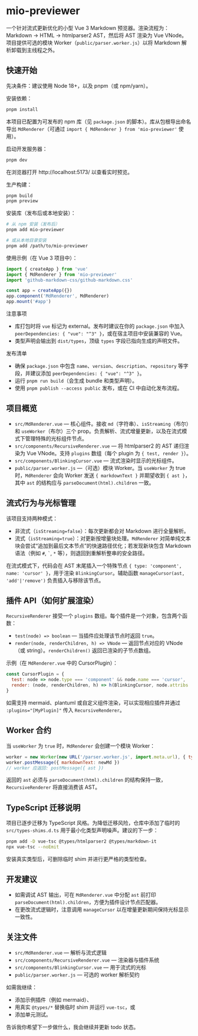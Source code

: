 # mio-previewer

一个针对流式更新优化的小型 Vue 3 Markdown 预览器。渲染流程为：Markdown -> HTML -> htmlparser2 AST，然后将 AST 渲染为 Vue VNode。项目提供可选的模块 Worker（`public/parser.worker.js`）以将 Markdown 解析卸载到主线程之外。

## 快速开始

先决条件：建议使用 Node 18+，以及 pnpm（或 npm/yarn）。

安装依赖：

```bash
pnpm install
```

本项目已配置为可发布的 npm 库（见 `package.json` 的脚本）。库从包根导出命名导出 `MdRenderer`（可通过 `import { MdRenderer } from 'mio-previewer'` 使用）。

启动开发服务器：

```bash
pnpm dev
```

在浏览器打开 http://localhost:5173/ 以查看实时预览。

生产构建：

```bash
pnpm build
pnpm preview
```

安装库（发布后或本地安装）：

```bash
# 从 npm 安装（发布后）
pnpm add mio-previewer

# 或从本地目录安装
pnpm add /path/to/mio-previewer
```

使用示例（在 Vue 3 项目中）：

```js
import { createApp } from 'vue'
import { MdRenderer } from 'mio-previewer'
import 'github-markdown-css/github-markdown.css'

const app = createApp({})
app.component('MdRenderer', MdRenderer)
app.mount('#app')
```

注意事项
- 库打包时将 `vue` 标记为 external。发布时建议在你的 `package.json` 中加入 `peerDependencies: { "vue": "^3" }`，或在宿主项目中安装兼容的 Vue。
- 类型声明会输出到 `dist/types`，顶级 `types` 字段已指向生成的声明文件。

发布清单
- 确保 `package.json` 中包含 `name`、`version`、`description`、`repository` 等字段，并建议添加 `peerDependencies: { "vue": "^3" }`。
- 运行 `pnpm run build`（会生成 bundle 和类型声明）。
- 使用 `pnpm publish --access public` 发布，或在 CI 中自动化发布流程。

## 项目概览

- `src/MdRenderer.vue` — 核心组件。接收 `md`（字符串）、`isStreaming`（布尔）和 `useWorker`（布尔）三个 prop。负责解析、流式增量更新，以及在流式模式下管理特殊的光标组件节点。
- `src/components/RecursiveRenderer.vue` — 将 htmlparser2 的 AST 递归渲染为 Vue VNode。支持 `plugins` 数组（每个 plugin 为 `{ test, render }`）。
- `src/components/BlinkingCursor.vue` — 流式渲染时显示的光标组件。
- `public/parser.worker.js` —（可选）模块 Worker。当 `useWorker` 为 true 时，`MdRenderer` 会向 Worker 发送 `{ markdownText }` 并期望收到 `{ ast }`，其中 `ast` 的结构应与 `parseDocument(html).children` 一致。

## 流式行为与光标管理

该项目支持两种模式：

- 非流式（`isStreaming=false`）：每次更新都会对 Markdown 进行全量解析。
- 流式（`isStreaming=true`）：对更新按增量块处理。`MdRenderer` 对简单纯文本块会尝试“追加到最后文本节点”的快速路径优化；若发现新块包含 Markdown 语法（例如 `#`, `` ` ``, `*` 等），则退回到重解析整串的安全路径。

在流式模式下，代码会在 AST 末尾插入一个特殊节点 `{ type: 'component', name: 'cursor' }`，用于渲染 `BlinkingCursor`。辅助函数 `manageCursor(ast, 'add'|'remove')` 负责插入与移除该节点。

## 插件 API（如何扩展渲染）

`RecursiveRenderer` 接受一个 `plugins` 数组。每个插件是一个对象，包含两个函数：

- `test(node) => boolean` — 当插件应处理该节点时返回 `true`。
- `render(node, renderChildren, h) => VNode` — 返回节点对应的 VNode（或 string）。`renderChildren()` 返回已渲染的子节点数组。

示例（在 `MdRenderer.vue` 中的 CursorPlugin）：

```js
const CursorPlugin = {
  test: node => node.type === 'component' && node.name === 'cursor',
  render: (node, renderChildren, h) => h(BlinkingCursor, node.attribs || {})
}
```

如需支持 mermaid、plantuml 或自定义组件渲染，可以实现相应插件并通过 `:plugins="[MyPlugin]"` 传入 `RecursiveRenderer`。

## Worker 合约

当 `useWorker` 为 `true` 时，`MdRenderer` 会创建一个模块 Worker：

```js
worker = new Worker(new URL('/parser.worker.js', import.meta.url), { type: 'module' })
worker.postMessage({ markdownText: newMd })
// worker 应返回: postMessage({ ast })
```

返回的 `ast` 必须与 `parseDocument(html).children` 的结构保持一致，`RecursiveRenderer` 将直接消费该 AST。

## TypeScript 迁移说明

项目已逐步迁移为 TypeScript 风格。为降低迁移风险，仓库中添加了临时的 `src/types-shims.d.ts` 用于最小化类型声明噪声。建议的下一步：

```bash
pnpm add -D vue-tsc @types/htmlparser2 @types/markdown-it
npx vue-tsc --noEmit
```

安装真实类型后，可删除临时 shim 并进行更严格的类型检查。

## 开发建议

- 如需调试 AST 输出，可在 `MdRenderer.vue` 中分配 `ast` 前打印 `parseDocument(html).children`，方便为插件设计节点匹配器。
- 在更改流式逻辑时，注意调用 `manageCursor` 以在增量更新期间保持光标显示一致性。

## 关注文件

- `src/MdRenderer.vue` — 解析与流式逻辑
- `src/components/RecursiveRenderer.vue` — 渲染器与插件系统
- `src/components/BlinkingCursor.vue` — 用于流式的光标
- `public/parser.worker.js` — 可选的 worker 解析契约

如需我继续：
- 添加示例插件（例如 mermaid）、
- 用真实 `@types/*` 替换临时 shim 并运行 `vue-tsc`，或
- 添加单元测试。

告诉我你希望下一步做什么，我会继续并更新 todo 状态。
